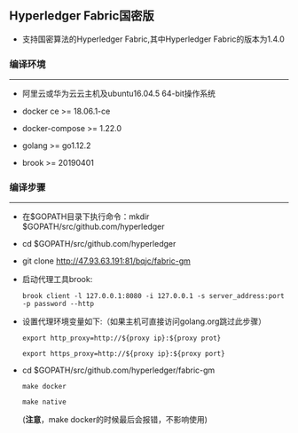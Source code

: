 
## Hyperledger Fabric国密版

* 支持国密算法的Hyperledger Fabric,其中Hyperledger Fabric的版本为1.4.0

### 编译环境
---

* 阿里云或华为云云主机及ubuntu16.04.5 64-bit操作系统

* docker ce >= 18.06.1-ce

* docker-compose >= 1.22.0

* golang >= go1.12.2

* brook >= 20190401

### 编译步骤
---

* 在$GOPATH目录下执行命令：mkdir $GOPATH/src/github.com/hyperledger

* cd $GOPATH/src/github.com/hyperledger

* git clone http://47.93.63.191:81/bqjc/fabric-gm

* 启动代理工具brook:

  ```
  brook client -l 127.0.0.1:8080 -i 127.0.0.1 -s server_address:port -p password --http
  ```

* 设置代理环境变量如下:（如果主机可直接访问golang.org跳过此步骤）

  ```
  export http_proxy=http://${proxy ip}:${proxy prot}

  export https_proxy=http://${proxy ip}:${proxy port}
  ```

* cd $GOPATH/src/github.com/hyperledger/fabric-gm

  ```
  make docker

  make native
  ```
  (**注意**，make docker的时候最后会报错，不影响使用)
